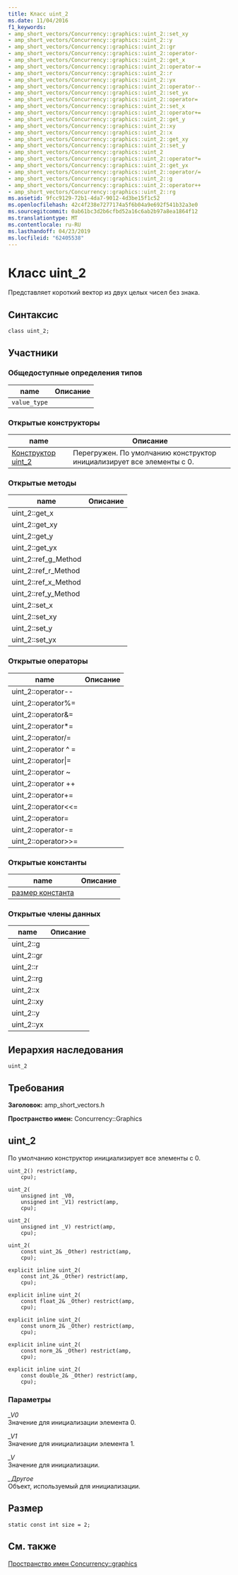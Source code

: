 ```yaml
---
title: Класс uint_2
ms.date: 11/04/2016
f1_keywords:
- amp_short_vectors/Concurrency::graphics::uint_2::set_xy
- amp_short_vectors/Concurrency::graphics::uint_2::y
- amp_short_vectors/Concurrency::graphics::uint_2::gr
- amp_short_vectors/Concurrency::graphics::uint_2::operator-
- amp_short_vectors/Concurrency::graphics::uint_2::get_x
- amp_short_vectors/Concurrency::graphics::uint_2::operator-=
- amp_short_vectors/Concurrency::graphics::uint_2::r
- amp_short_vectors/Concurrency::graphics::uint_2::yx
- amp_short_vectors/Concurrency::graphics::uint_2::operator--
- amp_short_vectors/Concurrency::graphics::uint_2::set_yx
- amp_short_vectors/Concurrency::graphics::uint_2::operator=
- amp_short_vectors/Concurrency::graphics::uint_2::set_x
- amp_short_vectors/Concurrency::graphics::uint_2::operator+=
- amp_short_vectors/Concurrency::graphics::uint_2::get_y
- amp_short_vectors/Concurrency::graphics::uint_2::xy
- amp_short_vectors/Concurrency::graphics::uint_2::x
- amp_short_vectors/Concurrency::graphics::uint_2::get_xy
- amp_short_vectors/Concurrency::graphics::uint_2::set_y
- amp_short_vectors/Concurrency::graphics::uint_2
- amp_short_vectors/Concurrency::graphics::uint_2::operator*=
- amp_short_vectors/Concurrency::graphics::uint_2::get_yx
- amp_short_vectors/Concurrency::graphics::uint_2::operator/=
- amp_short_vectors/Concurrency::graphics::uint_2::g
- amp_short_vectors/Concurrency::graphics::uint_2::operator++
- amp_short_vectors/Concurrency::graphics::uint_2::rg
ms.assetid: 9fcc9129-72b1-4da7-9012-4d3be15f1c52
ms.openlocfilehash: 42c4f238e7277174a5f6b04a9e692f541b32a3e0
ms.sourcegitcommit: 0ab61bc3d2b6cfbd52a16c6ab2b97a8ea1864f12
ms.translationtype: MT
ms.contentlocale: ru-RU
ms.lasthandoff: 04/23/2019
ms.locfileid: "62405538"
---
```

# <a name="uint2-class"></a>Класс uint_2

Представляет короткий вектор из двух целых чисел без знака.

## <a name="syntax"></a>Синтаксис

```
class uint_2;
```

## <a name="members"></a>Участники

### <a name="public-typedefs"></a>Общедоступные определения типов

|name|Описание|
|----------|-----------------|
|`value_type`||

### <a name="public-constructors"></a>Открытые конструкторы

|name|Описание|
|----------|-----------------|
|[Конструктор uint_2](#ctor)|Перегружен. По умолчанию конструктор инициализирует все элементы с 0.|

### <a name="public-methods"></a>Открытые методы

|name|Описание|
|----------|-----------------|
|uint_2::get_x||
|uint_2::get_xy||
|uint_2::get_y||
|uint_2::get_yx||
|uint_2::ref_g_Method||
|uint_2::ref_r_Method||
|uint_2::ref_x_Method||
|uint_2::ref_y_Method||
|uint_2::set_x||
|uint_2::set_xy||
|uint_2::set_y||
|uint_2::set_yx||

### <a name="public-operators"></a>Открытые операторы

|name|Описание|
|----------|-----------------|
|uint_2::operator--||
|uint_2::operator%=||
|uint_2::operator&=||
|uint_2::operator*=||
|uint_2::operator/=||
|uint_2::operator ^ =||
|uint_2::operator&#124;=||
|uint_2::operator ~||
|uint_2::operator ++||
|uint_2::operator+=||
|uint_2::operator<\<=||
|uint_2::operator=||
|uint_2::operator-=||
|uint_2::operator>>=||

### <a name="public-constants"></a>Открытые константы

|name|Описание|
|----------|-----------------|
|[размер константа](#uint_2__size)||

### <a name="public-data-members"></a>Открытые члены данных

|name|Описание|
|----------|-----------------|
|uint_2::g||
|uint_2::gr||
|uint_2::r||
|uint_2::rg||
|uint_2::x||
|uint_2::xy||
|uint_2::y||
|uint_2::yx||

## <a name="inheritance-hierarchy"></a>Иерархия наследования

`uint_2`

## <a name="requirements"></a>Требования

**Заголовок:** amp_short_vectors.h

**Пространство имен:** Concurrency::Graphics

##  <a name="ctor"></a> uint_2

По умолчанию конструктор инициализирует все элементы с 0.

```
uint_2() restrict(amp,
    cpu);

uint_2(
    unsigned int _V0,
    unsigned int _V1) restrict(amp,
    cpu);

uint_2(
    unsigned int _V) restrict(amp,
    cpu);

uint_2(
    const uint_2& _Other) restrict(amp,
    cpu);

explicit inline uint_2(
    const int_2& _Other) restrict(amp,
    cpu);

explicit inline uint_2(
    const float_2& _Other) restrict(amp,
    cpu);

explicit inline uint_2(
    const unorm_2& _Other) restrict(amp,
    cpu);

explicit inline uint_2(
    const norm_2& _Other) restrict(amp,
    cpu);

explicit inline uint_2(
    const double_2& _Other) restrict(amp,
    cpu);
```

### <a name="parameters"></a>Параметры

*_V0*<br/>
Значение для инициализации элемента 0.

*_V1*<br/>
Значение для инициализации элемента 1.

*_V*<br/>
Значение для инициализации.

*_Другое*<br/>
Объект, используемый для инициализации.

##  <a name="uint_2__size"></a> Размер

```
static const int size = 2;
```

## <a name="see-also"></a>См. также

[Пространство имен Concurrency::graphics](concurrency-graphics-namespace.md)
